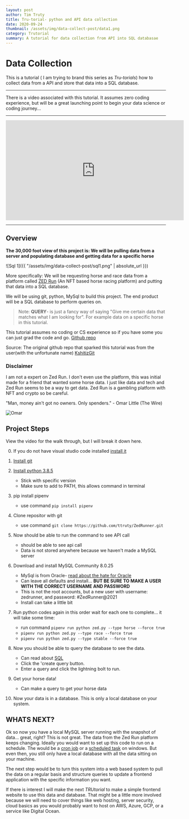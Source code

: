 ```yaml
---
layout: post
author: Tim Truty
title: Tru-torial- python and API data collection 
date: 2020-09-24
thumbnail: /assets/img/data-collect-post/data1.png
category: Trutorial
summary: A tutorial for data collection from API into SQL databasae
---
```


# Data Collection

This is a tutorial ( I am trying to brand this series as <i>Tru-torials</i>) how to collect data from a API and store that data into a SQL database. 
<hr />
There is a video associated with this tutorial. It assumes zero coding experience, but will be a great launching point to begin your data science or coding journey...

<hr />

<iframe width="560" height="315" src="https://www.youtube.com/embed/pF2k22vaSCo?rel=0&amp;controls=0&amp;showinfo=0" frameborder="0" allow="autoplay; encrypted-media" allowfullscreen=""></iframe>

<hr />

## Overview

<b>
The 30,000 foot view of this project is: We will be pulling data from a server and populating database and getting data for a specific horse
</b>

![Sql 1]({{ "/assets/img/data-collect-post/sql1.png" | absolute_url }})

More specifically: We will be requesting horse and race data from a platform called [ZED Run](https://zed.run/) (An NFT based horse racing platform) and putting that data into a SQL database.

We will be using git, python, MySql to build this project. The end product will be a SQL database to perform queries on.

> Note: <b>QUERY</b>- is just a fancy way of saying "Give me certain data that matches what I am looking for". For example data on a specific horse in this tutorial.

This tutorial assumes no coding or CS experience so if you have some you can just grad the code and go. [Github repo](https://github.com/ttruty/ZedRunner)

Source: The original github repo that sparked this tutorial was from the user(with the unfortunate name) [KshitizGit](https://github.com/KshitizGIT/ZedRunner)

### Disclaimer
I am not a expert on Zed Run. I don't even use the platform, this was initial made for a friend that wanted some horse data. I just like data and tech and Zed Run seems to be a way to get data. Zed Run is a gambling platform with NFT and crypto so be careful. 

"Man, money ain't got no owners. Only spenders." - Omar Little (The Wire)

![Omar](https://media.giphy.com/media/OVtqvymKkkcTu/giphy.gif)


## Project Steps

View the video for the walk through, but I will break it down here.

0. If you do not have visual studio code installed [install it](https://code.visualstudio.com/download)


1. [Install git](https://git-scm.com/book/en/v2/Getting-Started-Installing-Git)

2. [Install python 3.8.5](https://www.python.org/downloads/release/python-385/)
    - Stick with specific version
    - Make sure to add to PATH, this allows command in terminal

3. pip install pipenv
    - use command `pip install pipenv`

4. Clone repositor with git 
    - use command `git clone https://github.com/ttruty/ZedRunner.git`

5. Now should be able to run the command to see API call
    - should be able to see api call
    - Data is not stored anywhere because we haven't made a MySQL server

6. Download and install MySQL Community 8.0.25
    -   MySql is from Oracle- [read about the hate for Oracle](https://www.reddit.com/r/linux/comments/2e2c1o/what_do_we_hate_oracle_for/)
    - Can leave all defaults and install... <b>BUT BE SURE TO MAKE A USER WITH THE CORRECT USERNAME AND PASSWORD</b>
    - This is not the root accounts, but a new user with username: zedrunner, and password: #ZedRunner@2021
    - Install can take a little bit

7. Run python codes again in this order wait for each one to complete... it will take some time:
    - run command `pipenv run python zed.py --type horse --force true`
    - `pipenv run python zed.py --type race --force true`
    - `pipenv run python zed.py --type stable --force true`

8. Now you should be able to query the database to see the data.    
    - Can read about [SQL](https://www.w3schools.com/sql/sql_intro.asp)
    - Click the 'create query button.
    - Enter a query and click the lightning bolt to run.

9. Get your horse data!
    - Can make a query to get your horse data

10. Now your data is in a database. This is only a local database on your system.

## WHATS NEXT?

Ok so now you have a local MySQL server running with the snapshot of data... great, right? This is not great. The data from the Zed Run platform keeps changing. Ideally you would want to set up this code to run on a schedule. The would be a [cron job](https://opensource.com/article/17/11/how-use-cron-linux) or a [scheduled task](https://datatofish.com/python-script-windows-scheduler/) on windows. But even then, you still only have a local database with all the data sitting on your machine.

The next step would be to turn this system into a web based system  to pull the data on a regular basis and structure queries to update a frontend application with the specific information you want.

If there is interest I will make the next <i>TRUtorial</i> to make a simple frontend website to use this data and database. That might be a little more involved because we will need to cover things like web hosting, server security, cloud basics as you would probably want to host on AWS, Azure, GCP, or a service like Digital Ocean.
